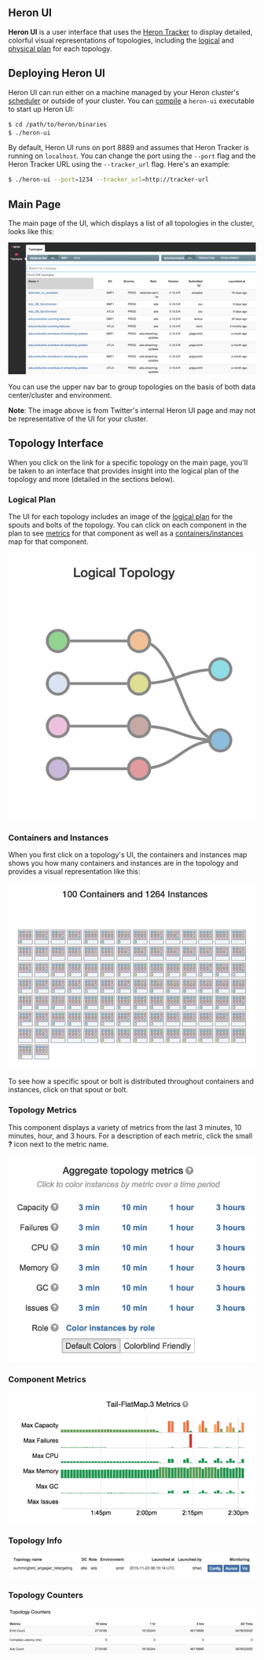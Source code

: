 ## Heron UI

**Heron UI** is a user interface that uses the [Heron
Tracker](../concepts/architecture.html#heron-tracker) to display detailed,
colorful visual representations of topologies, including the
[logical](../concepts/topologies.html#logical-plan) and [physical
plan](../concepts/topologies.html#physical-plan) for each topology.

## Deploying Heron UI

Heron UI can run either on a machine managed by your Heron cluster's
[scheduler](deployment/index.html) or outside of your cluster. You can
[compile](compiling.html) a `heron-ui` executable to start up Heron UI:

```bash
$ cd /path/to/heron/binaries
$ ./heron-ui
```

By default, Heron UI runs on port 8889 and assumes that Heron Tracker is running
on `localhost`. You can change the port using the `--port` flag and the Heron
Tracker URL using the `--tracker_url` flag. Here's an example:

```bash
$ ./heron-ui --port=1234 --tracker_url=http://tracker-url
```

## Main Page

The main page of the UI, which displays a list of all topologies in the cluster,
looks like this:

![Heron UI](img/ui.png)

You can use the upper nav bar to group topologies on the basis of both data
center/cluster and environment.

**Note**: The image above is from Twitter's internal Heron UI page and may not
be representative of the UI for your cluster.

## Topology Interface

When you click on the link for a specific topology on the main page, you'll be
taken to an interface that provides insight into the logical plan of the
topology and more (detailed in the sections below).

### Logical Plan

The UI for each topology includes an image of the [logical
plan](../concepts/topologies.html#logical-plan) for the spouts and bolts of the
topology. You can click on each component in the plan to see [metrics](#metrics)
for that component as well as a
[containers/instances](#containers-and-instances) map for that component.

![Logical Plan](img/logical-plan.png)

### Containers and Instances

When you first click on a topology's UI, the containers and instances map shows
you how many containers and instances are in the topology and provides a visual
representation like this:

![Containers](img/containers.png)

To see how a specific spout or bolt is distributed throughout containers and
instances, click on that spout or bolt.

### Topology Metrics

This component displays a variety of metrics from the last 3 minutes, 10
minutes, hour, and 3 hours. For a description of each metric, click the small
**?** icon next to the metric name.

![UI Metrics](img/topology-metrics.png)

### Component Metrics

![Component Metrics](img/component-metrics.png)

### Topology Info

![Topology Info](img/topology-info.png)

### Topology Counters

![Topology Counters](img/topology-counters.png)
